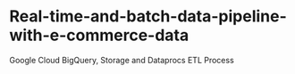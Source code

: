 # Real-time-and-batch-data-pipeline-with-e-commerce-data
Google Cloud BigQuery, Storage and Dataprocs ETL Process
